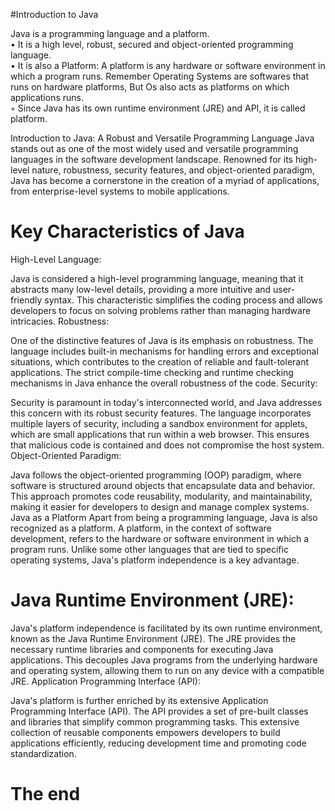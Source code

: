 #Introduction to Java

Java is a programming language and a platform.  
• It is a high level, robust, secured and object-oriented programming language.  
• It is also a Platform: A platform is any hardware or software environment in which a program
runs. Remember Operating Systems are softwares that runs on hardware platforms, But Os also
acts as platforms on which applications runs.  
◦ Since Java has its own runtime environment (JRE) and API, it is called platform.  

Introduction to Java: A Robust and Versatile Programming Language
Java stands out as one of the most widely used and versatile programming languages in the software development landscape. Renowned for its high-level nature, robustness, security features, and object-oriented paradigm, Java has become a cornerstone in the creation of a myriad of applications, from enterprise-level systems to mobile applications.

# Key Characteristics of Java
High-Level Language:

Java is considered a high-level programming language, meaning that it abstracts many low-level details, providing a more intuitive and user-friendly syntax. This characteristic simplifies the coding process and allows developers to focus on solving problems rather than managing hardware intricacies.
Robustness:
  
One of the distinctive features of Java is its emphasis on robustness. The language includes built-in mechanisms for handling errors and exceptional situations, which contributes to the creation of reliable and fault-tolerant applications. The strict compile-time checking and runtime checking mechanisms in Java enhance the overall robustness of the code.
Security:

Security is paramount in today's interconnected world, and Java addresses this concern with its robust security features. The language incorporates multiple layers of security, including a sandbox environment for applets, which are small applications that run within a web browser. This ensures that malicious code is contained and does not compromise the host system.
Object-Oriented Paradigm:

Java follows the object-oriented programming (OOP) paradigm, where software is structured around objects that encapsulate data and behavior. This approach promotes code reusability, modularity, and maintainability, making it easier for developers to design and manage complex systems.
Java as a Platform
Apart from being a programming language, Java is also recognized as a platform. A platform, in the context of software development, refers to the hardware or software environment in which a program runs. Unlike some other languages that are tied to specific operating systems, Java's platform independence is a key advantage.

# Java Runtime Environment (JRE):

Java's platform independence is facilitated by its own runtime environment, known as the Java Runtime Environment (JRE). The JRE provides the necessary runtime libraries and components for executing Java applications. This decouples Java programs from the underlying hardware and operating system, allowing them to run on any device with a compatible JRE.
Application Programming Interface (API):

Java's platform is further enriched by its extensive Application Programming Interface (API). The API provides a set of pre-built classes and libraries that simplify common programming tasks. This extensive collection of reusable components empowers developers to build applications efficiently, reducing development time and promoting code standardization.

# The end